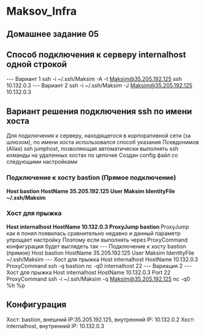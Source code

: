 # Maksov_Infra
## Домашнее задание 05
## Способ подключения к серверу internalhost одной строкой
--- Вариант 1
ssh -i ~/.ssh/Maksim -A -t Maksim@35.205.192.125 ssh 10.132.0.3
--- Вариант 2
ssh -i ~/.ssh/Maksim -J Maksim@35.205.192.125 10.132.0.3

## Вариант решения подключения ssh по имени хоста 
Для подключения к серверу, находящегося в корпоративной сети (за шлюзом), по имени хоста использовался способ указания Псевдонимов (Alias) ssh jumphost, позволяющая автоматически выполнять ssh команды на удаленных хостах по цепочке
Создан config файл со следующими настройками
### Подключение к хосту bastion (Прямое подключение)
<b>Host bastion
	HostName 35.205.192.125
	User Maksim
  IdentityFile ~/.ssh/Maksim
### Хост для прыжка 
Host internalhost
  HostName 10.132.0.3
  ProxyJump  bastion
 </b>
ProxyJump как я понял появилась сравнительно недавно и данный параметр упрощает настройку
Поэтому если выполнять через ProxyCommand конфигурация будет выглядеть так
--- Подключение к хосту bastion (прямое)
Host bastion
	HostName 35.205.192.125
	User Maksim
	IdentityFile ~/.ssh/Maksim
--- Хост для прыжка 
Host internalhost
  HostName 10.132.0.3
  ProxyCommand  ssh -q bastion nc -q0 internalhost 22
--- Вариация 2
--- Хост для прыжка 
Host internalhost
  HostName 10.132.0.3
  Port 22
  ProxyCommand  ssh -i ~/.ssh/Maksim -q Maksim@35.205.192.125 nc -q0 %h %p
 
## Конфигурация
Хост: bastion, внешний IP:35.205.192.125, внутренний IP: 10.132.0.2
Хост: internalhost, внутренний IP: 10.132.0.3

